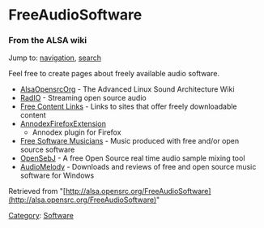 FreeAudioSoftware
=================

### From the ALSA wiki

Jump to: [navigation](#mw-head), [search](#p-search)

Feel free to create pages about freely available audio software.

-   [AlsaOpensrcOrg](/AlsaOpensrcOrg "AlsaOpensrcOrg") - The Advanced
    Linux Sound Architecture Wiki
-   [RadIO](/RadIO "RadIO") - Streaming open source audio
-   [Free Content Links](http://www.opensrc.org) - Links to sites that
    offer freely downloadable content
-   [AnnodexFirefoxExtension](/AnnodexFirefoxExtension "AnnodexFirefoxExtension")
    - Annodex plugin for Firefox
-   [Free Software Musicians](http://musicians.opensrc.org) - Music
    produced with free and/or open source software
-   [OpenSebJ](http://www.evolvingsoftware.com/opensebj.html) - A free
    Open Source real time audio sample mixing tool
-   [AudioMelody](http://www.audiomelody.com) - Downloads and reviews of
    free and open source music software for Windows

Retrieved from
"[http://alsa.opensrc.org/FreeAudioSoftware](http://alsa.opensrc.org/FreeAudioSoftware)"

[Category](/Special:Categories "Special:Categories"):
[Software](/Category:Software "Category:Software")

